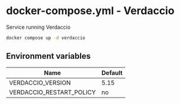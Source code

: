 # docker-compose.yml - Verdaccio

Service running Verdaccio

```bash
docker compose up -d verdaccio
```

## Environment variables

| **Name**                 | **Default** |
| ------------------------ | ----------- |
| VERDACCIO_VERSION        | 5.15        |
| VERDACCIO_RESTART_POLICY | no          |
